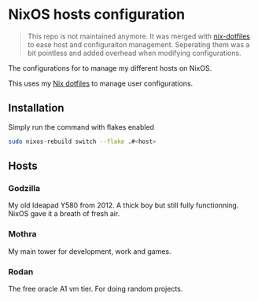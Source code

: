 # NixOS hosts configuration
> This repo is not maintained anymore. It was merged with [nix-dotfiles](https://github.com/xgroleau/nix-dotfiles) to ease host and configuraiton management. Seperating them was a bit pointless and added overhead when modifying configurations.

The configurations for to manage my different hosts on NixOS.

This uses my [Nix dotfiles](https://github.com/xgroleau/nix-dotfiles) to manage user configurations.

## Installation

Simply run the command with flakes enabled
 ```sh
 sudo nixos-rebuild switch --flake .#<host>
 ``` 

## Hosts

### Godzilla
My old Ideapad Y580 from 2012. A thick boy but still fully functionning. NixOS gave it a breath of fresh air. 

### Mothra
My main tower for development, work and games.

### Rodan
The free oracle A1 vm tier. For doing random projects.
